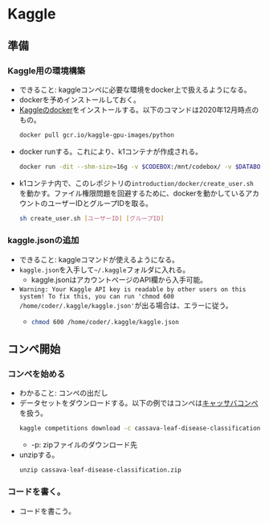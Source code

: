 # Kaggle
## 準備
### Kaggle用の環境構築
- できること: kaggleコンペに必要な環境をdocker上で扱えるようになる。
- dockerを予めインストールしておく。
- [Kaggleのdocker](https://github.com/Kaggle/docker-python)をインストールする。以下のコマンドは2020年12月時点のもの。
  ```sh
  docker pull gcr.io/kaggle-gpu-images/python
  ```
- docker runする。これにより、k1コンテナが作成される。
  ```sh
  docker run -dit --shm-size=16g -v $CODEBOX:/mnt/codebox/ -v $DATABOX:/mnt/databox/ --gpus all -p 8888:8888 --name k1 gcr.io/kaggle-gpu-images/python:latest
  ```
- k1コンテナ内で、このレポジトリの`introduction/docker/create_user.sh`を動かす。ファイル権限問題を回避するために、dockerを動かしているアカウントのユーザーIDとグループIDを取る。
  ```sh
  sh create_user.sh [ユーザーID] [グループID]
  ```

### kaggle.jsonの追加
- できること: kaggleコマンドが使えるようになる。
- `kaggle.json`を入手して`~/.kaggle`フォルダに入れる。
  - kaggle.jsonはアカウントページのAPI欄から入手可能。
- `Warning: Your Kaggle API key is readable by other users on this system! To fix this, you can run 'chmod 600 /home/coder/.kaggle/kaggle.json'`が出る場合は、エラーに従う。
  - ```sh
    chmod 600 /home/coder/.kaggle/kaggle.json
    ```

## コンペ開始
### コンペを始める
- わかること: コンペの出だし
- データセットをダウンロードする。以下の例ではコンペは[キャッサバコンペ](https://www.kaggle.com/c/cassava-leaf-disease-classification/overview)を扱う。
  ```sh
  kaggle competitions download -c cassava-leaf-disease-classification -p /home/coder/databox/Kaggle/cassava_leaf_disease_classification
  ```
  - -p: zipファイルのダウンロード先
- unzipする。
  ```
  unzip cassava-leaf-disease-classification.zip
  ```

### コードを書く。
- コードを書こう。